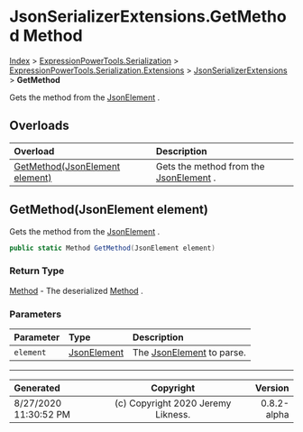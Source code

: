 ﻿# JsonSerializerExtensions.GetMethod Method

[Index](../index.md) > [ExpressionPowerTools.Serialization](ExpressionPowerTools.Serialization.a.md) > [ExpressionPowerTools.Serialization.Extensions](ExpressionPowerTools.Serialization.Extensions.n.md) > [JsonSerializerExtensions](ExpressionPowerTools.Serialization.Extensions.JsonSerializerExtensions.cs.md) > **GetMethod**

Gets the method from the [JsonElement](https://docs.microsoft.com/dotnet/api/system.text.json.jsonelement) .

## Overloads

| Overload | Description |
| :-- | :-- |
| [GetMethod(JsonElement element)](#getmethodjsonelement-element) | Gets the method from the [JsonElement](https://docs.microsoft.com/dotnet/api/system.text.json.jsonelement) . |
## GetMethod(JsonElement element)

Gets the method from the [JsonElement](https://docs.microsoft.com/dotnet/api/system.text.json.jsonelement) .

```csharp
public static Method GetMethod(JsonElement element)
```

### Return Type

 [Method](ExpressionPowerTools.Serialization.Serializers.Method.cs.md)  - The deserialized [Method](ExpressionPowerTools.Serialization.Serializers.Method.cs.md) .

### Parameters

| Parameter | Type | Description |
| :-- | :-- | :-- |
| `element` | [JsonElement](https://docs.microsoft.com/dotnet/api/system.text.json.jsonelement) | The [JsonElement](https://docs.microsoft.com/dotnet/api/system.text.json.jsonelement) to parse. |



---

| Generated | Copyright | Version |
| :-- | :-: | --: |
| 8/27/2020 11:30:52 PM | (c) Copyright 2020 Jeremy Likness. | 0.8.2-alpha |
